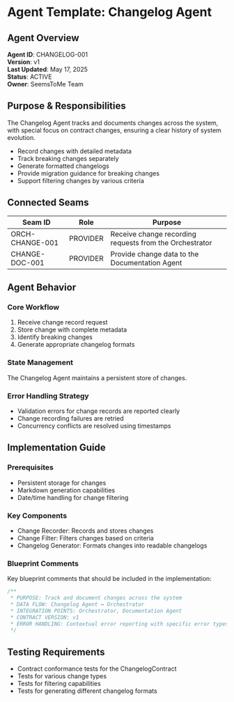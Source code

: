 <!-- filepath: c:\Users\thump\SeemsToMe\docs\agents\changelog-agent.md -->
# Agent Template: Changelog Agent

## Agent Overview

**Agent ID**: CHANGELOG-001  
**Version**: v1  
**Last Updated**: May 17, 2025  
**Status**: ACTIVE  
**Owner**: SeemsToMe Team

## Purpose & Responsibilities

The Changelog Agent tracks and documents changes across the system, with special focus on contract changes, ensuring a clear history of system evolution.

- Record changes with detailed metadata
- Track breaking changes separately
- Generate formatted changelogs
- Provide migration guidance for breaking changes
- Support filtering changes by various criteria

## Connected Seams

| Seam ID | Role | Purpose |
|---------|------|---------|
| ORCH-CHANGE-001 | PROVIDER | Receive change recording requests from the Orchestrator |
| CHANGE-DOC-001 | PROVIDER | Provide change data to the Documentation Agent |

## Agent Behavior

### Core Workflow

1. Receive change record request
2. Store change with complete metadata
3. Identify breaking changes
4. Generate appropriate changelog formats

### State Management

The Changelog Agent maintains a persistent store of changes.

### Error Handling Strategy

- Validation errors for change records are reported clearly
- Change recording failures are retried
- Concurrency conflicts are resolved using timestamps

## Implementation Guide

### Prerequisites

- Persistent storage for changes
- Markdown generation capabilities
- Date/time handling for change filtering

### Key Components

- Change Recorder: Records and stores changes
- Change Filter: Filters changes based on criteria
- Changelog Generator: Formats changes into readable changelogs

### Blueprint Comments

Key blueprint comments that should be included in the implementation:

```typescript
/**
 * PURPOSE: Track and document changes across the system
 * DATA FLOW: Changelog Agent ↔ Orchestrator
 * INTEGRATION POINTS: Orchestrator, Documentation Agent
 * CONTRACT VERSION: v1
 * ERROR HANDLING: Contextual error reporting with specific error types
 */
```

## Testing Requirements

- Contract conformance tests for the ChangelogContract
- Tests for various change types
- Tests for filtering capabilities
- Tests for generating different changelog formats
